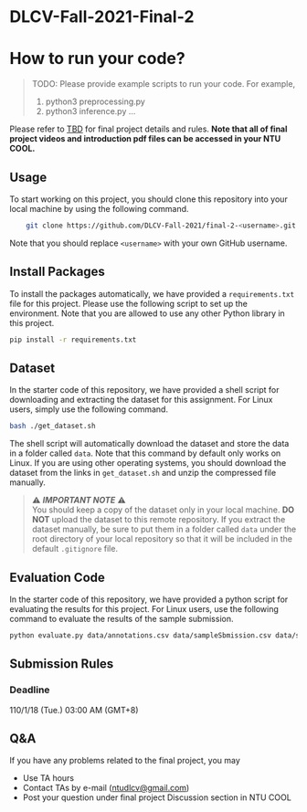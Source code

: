 # DLCV-Fall-2021-Final-2

# How to run your code?
> TODO: Please provide example scripts to run your code. For example, 
> 1. python3 preprocessing.py <Path to data>
> 2. python3 inference.py <Path to the output csv file>
> ...

Please refer to [TBD](https://drive.google.com/file/d/1x4a_j7v7w4FqFumNAe_f1hIE69oijvnt/view?usp=sharing) for final project details and rules. **Note that all of final project videos and introduction pdf files can be accessed in your NTU COOL.**

## Usage
To start working on this project, you should clone this repository into your local machine by using the following command.
```bash
    git clone https://github.com/DLCV-Fall-2021/final-2-<username>.git
```
Note that you should replace `<username>` with your own GitHub username.

## Install Packages
To install the packages automatically, we have provided a `requirements.txt` file for this project. Please use the following script to set up the environment. Note that you are allowed to use any other Python library in this project.
```bash
pip install -r requirements.txt
```

## Dataset
In the starter code of this repository, we have provided a shell script for downloading and extracting the dataset for this assignment. For Linux users, simply use the following command.
```bash
bash ./get_dataset.sh
```
The shell script will automatically download the dataset and store the data in a folder called `data`. Note that this command by default only works on Linux. If you are using other operating systems, you should download the dataset from the links in `get_dataset.sh` and unzip the compressed file manually.

> ⚠️ ***IMPORTANT NOTE*** ⚠️  
> You should keep a copy of the dataset only in your local machine. **DO NOT** upload the dataset to this remote repository. If you extract the dataset manually, be sure to put them in a folder called `data` under the root directory of your local repository so that it will be included in the default `.gitignore` file.

## Evaluation Code
In the starter code of this repository, we have provided a python script for evaluating the results for this project. For Linux users, use the following command to evaluate the results of the sample submission.
```bash
python evaluate.py data/annotations.csv data/sampleSbmission.csv data/sample_seriesuids.csv
```

## Submission Rules
### Deadline
110/1/18 (Tue.) 03:00 AM (GMT+8)

## Q&A
If you have any problems related to the final project, you may
- Use TA hours
- Contact TAs by e-mail ([ntudlcv@gmail.com](mailto:ntudlcv@gmail.com))
- Post your question under final project Discussion section in NTU COOL
